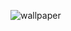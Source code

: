 ![wallpaper](https://github.com/Quantaindew/Quantaindew/assets/35188255/7ad1642e-f49a-4822-bd07-ae427e8ac3ce)
